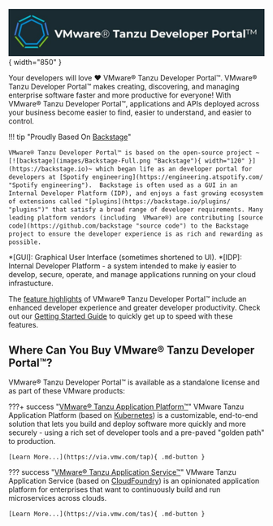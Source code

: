 ![VMware Tanzu Developer Portal](./images/hero-banner.jpg){ width="850" }

Your developers will love :heart: VMware® Tanzu Developer Portal™. VMware® Tanzu Developer Portal™ makes creating, discovering, and managing enterprise software faster and more productive for everyone! With VMware® Tanzu Developer Portal™, applications and APIs deployed across your business become easier to find, easier to understand, and easier to control. 

!!! tip "Proudly Based On [Backstage](https://backstage.io)"

    VMware® Tanzu Developer Portal™ is based on the open-source project ~[![backstage](images/Backstage-Full.png "Backstage"){ width="120" }](https://backstage.io)~ which began life as an developer portal for developers at [Spotify engineering](https://engineering.atspotify.com/ "Spotify engineering").  Backstage is often used as a GUI in an Internal Developer Platform (IDP), and enjoys a fast growing ecosystem of extensions called "[plugins](https://backstage.io/plugins/ "plugins")" that satisfy a broad range of developer requirements. Many leading platform vendors (including  VMware®) are contributing [source code](https://github.com/backstage "source code") to the Backstage project to ensure the developer experience is as rich and rewarding as possible.

*[GUI]: Graphical User Interface (sometimes shortened to UI).
*[IDP]: Internal Developer Platform - a system intended to make iy easier to develop, secure, operate, and manage applications running on your cloud infrastucture.

The [feature highlights](./features.md) of VMware® Tanzu Developer Portal™ include an enhanced developer experience and greater developer productivity. Check out our [Getting Started Guide](./get-started.md) to quickly get up to speed with these features.

## Where Can You Buy VMware® Tanzu Developer Portal™?

VMware® Tanzu Developer Portal™ is available as a standalone license and as part of these VMware products:

???+ success "[VMware® Tanzu Application Platform™](https://via.vmw.com/tap)"
    VMware Tanzu Application Platform (based on [Kubernetes](https://kubernetes.io)) is a customizable, end-to-end solution that lets you build and deploy software more quickly and more securely - using a rich set of developer tools and a pre-paved "golden path" to production.

    [Learn More...](https://via.vmw.com/tap){ .md-button }

??? success "[VMware® Tanzu Application Service™](https://via.vmw.com/tas)"
    VMware Tanzu Application Service (based on [CloudFoundry](https://www.cloudfoundry.org/)) is an opinionated application platform for enterprises that want to continuously build and run microservices across clouds.

    [Learn More...](https://via.vmw.com/tas){ .md-button }




